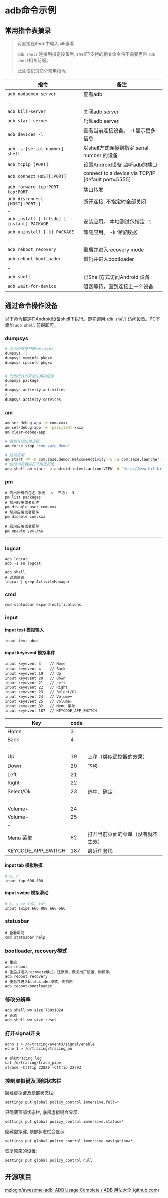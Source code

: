 # adb命令示例

## 常用指令表摘录

> 可直接在iterm中输入``adb``查看
>
> ``adb shell`` 连接到指定设备后, shell下支持的相关命令将不需要再带 ``adb shell``相关前缀。
>
> 此处仅记录部分常用指令:

| 指令                                          | 备注                                               |
| --------------------------------------------- | -------------------------------------------------- |
| ``adb nodaemon server``                       | 查看adb                                            |
| -                                             |                                                    |
| ``adb kill-server``                           | 关闭adb server                                     |
| ``adb start-server``                          | 启动adb server                                     |
| ``adb devices -l``                            | 查看当前连接设备。 -l 显示更多信息                 |
| ``adb -s [serial number] shell``              | 以shell方式连接到指定 serial number 的设备         |
| ``adb tcpip [PORT]``                          | 设置Android设备 监听adb的端口                      |
| ``adb connect HOST[:PORT]``                   | connect to a device via TCP/IP [default port=5555] |
| `adb forward tcp:PORT tcp:PORT`               | 端口转发                                           |
| ``adb disconnect [HOST[:PORT]]``              | 断开连接, 不指定时全部关闭                         |
| -                                             |                                                    |
| ``adb install [-lrtsdg] [--instant] PACKAGE`` | 安装应用。 本地测试包指定 -t                       |
| ``adb uninstall [-k] PACKAGE``                | 卸载应用。 -k 保留数据                             |
| -                                             |                                                    |
| ``adb reboot recovery``                       | 重启并进入recovery mode                            |
| ``adb reboot-bootloader``                     | 重启并进入bootloader                               |
| -                                             |                                                    |
| ``adb shell``                                 | 已Shell方式访问Android 设备                        |
| ``adb wait-for-device``                       | 阻塞等待，直到连接上一个设备                       |



## 通过命令操作设备

以下命令都是在Android设备shell下执行。即先调用 `adb shell`  访问设备。PC下添加 `adb shell` 前缀即可。

### dumpsys
```bash
# 显示所有支持的services
dumpsys -l
dumpsys meminfo pkgxx
dumpsys cpuinfo pkgxx


# 列出所有的安装应用的信息
dumpsys package
# 
dumpsys activity activities
#
dumpsys activity services
```

### am

```bash
am set-debug-app -w com.xxxx
am set-debug-app -w -persitent xxxx
am clear-debug-app

# 强制关闭应用进程
am force-stop "com.zaze.demo"

# 启动应用
am start -W -n com.zaze.demo/.WelcomeActivity -S -a com.zaze.launcher -c android.intent.category.DEFAULT -f 0x10200000
# 启动浏览器并打开指定页面
adb shell am start -a android.intent.action.VIEW -d "http://www.bilibili.com"
```

### pm

```shell
# 列出所有的包名 系统：-s  三方: -3
pm list packages
# 禁用应用或者组件
pm disable-user com.xxx
# 禁用应用或者组件
pm disable com.xxx

# 启用应用或者组件
pm enable com.xxx
```

---

### logcat

```shell
adb logcat
adb -s sn logcat
```

```shell
adb shell
# 过滤筛选
logcat | grep ActivityManager 
```



### cmd

```bash
cmd statusbar expand-notifications
```



### input

#### input text 模拟输入
```bash
input text abcd
```

#### input keyevent 模拟事件
```bash
input keyevent 3    // Home
input keyevent 4    // Back
input keyevent 19   // Up
input keyevent 20   // Down
input keyevent 21   // Left
input keyevent 22   // Right
input keyevent 23   // Select/Ok
input keyevent 24   // Volume+
input keyevent 25   // Volume-
input keyevent 82   // Menu 菜单
input keyevent 187 	// KEYCODE_APP_SWITCH
```

| Key                | code |                                    |
| ------------------ | ---- | ---------------------------------- |
| Home               | 3    |                                    |
| Back               | 4    |                                    |
| -                  |      |                                    |
| Up                 | 19   | 上移（类似遥控器的效果）           |
| Down               | 20   | 下移                               |
| Left               | 21   |                                    |
| Right              | 22   |                                    |
| Select/Ok          | 23   | 选中、确定                         |
| -                  |      |                                    |
| Volume+            | 24   |                                    |
| Volume-            | 25   |                                    |
| -                  |      |                                    |
| Menu 菜单          | 82   | 打开当前页面的菜单（没有就不生效） |
| KEYCODE_APP_SWITCH | 187  | 最近任务栈                         |



#### input tab 模拟触摸
```bash
# x, y
input tap 600 800
```

#### input swipe 模拟滑动

```bash
# x, y >> toX, toY
input swipe 666 888 666 666
```



### statusbar

```
# 查看帮助
cmd statusbar help
```

### bootloader, recovery模式

```shell
# 重启
adb reboot
# 重启并进入recovery模式，还原页，恢复出厂设置、刷机等。
adb reboot recovery
# 重启并进入bootloader模式，刷机用
adb reboot-bootloader
```



### 修改分辨率

```shell
adb shell wm size 768x1024
# 还原
adb shell wm size reset
```



### 打开signal开关

```shell
echo 1 > /d/tracing/events/signal/enable
echo 1 > /d/tracing/tracing_on

# 抓取tracing log
cat /d/tracing/trace_pipe
strace -CttTip 22829 -CttTip 22793
```

### 控制虚拟键及顶部状态栏

隐藏虚拟键及顶部状态栏:

```shell
settings put global policy_control immersive.full=*
```

只隐藏顶部状态栏, 底部虚拟键会显示:

```shell
settings put global policy_control immersive.status=*
```

隐藏虚拟键, 顶部状态栏会显示:

```shell
settings put global policy_control immersive.navigation=*
```

恢复原来的设置:

```shell
settings put global policy_control null
```

## 开源项目

[mzlogin/awesome-adb: ADB Usage Complete / ADB 用法大全 (github.com)](https://github.com/mzlogin/awesome-adb)



[1]: http://static.zybuluo.com/zaze/53kqp387aoy6xdxryh1yk2lx/image_1e07q1jt011rt165c3cs1ao91tsr9.png
[2]: http://static.zybuluo.com/zaze/k8cyxkqs5eq1eb7vk63zfodg/image_1e07q380o1gjlqe1t83o501218m.png